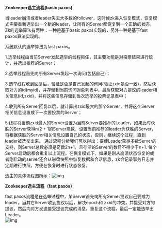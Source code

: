 **Zookeeper选主流程(basic paxos)**  

当leader崩溃或者leader失去大多数的follower，这时候zk进入恢复模式，恢复模式需要重新选举出一个新的leader，让所有的Server都恢复到一个正确的状态。Zk的选举算法有两种：一种是基于basic paxos实现的，另外一种是基于fast paxos算法实现的。

系统默认的选举算法为fast paxos。  

1.选举线程由当前Server发起选举的线程担任，其主要功能是对投票结果进行统计，并选出推荐的Server；   

2.选举线程首先向所有Server发起一次询问(包括自己)；   

3.选举线程收到回复后，验证是否是自己发起的询问(验证zxid是否一致)，然后获取对方的id(myid)，并存储到当前询问对象列表中，最后获取对方提议的leader相关信息(id,zxid)，并将这些信息存储到当次选举的投票记录表中；  

 4.收到所有Server回复以后，就计算出zxid最大的那个Server，并将这个Server相关信息设置成下一次要投票的Server；  

5.线程将当前zxid最大的Server设置为当前Server要推荐的Leader，如果此时获胜的Server获得n/2 + 1的Server票数，设置当前推荐的leader为获胜的Server，将根据获胜的Server相关信息设置自己的状态，否则，继续这个过程，直到leader被选举出来。 通过流程分析我们可以得出：要使Leader获得多数Server的支持，则Server总数必须是奇数2n+1，且存活的Server的数目不得少于n+1. 每个Server启动后都会重复以上流程。在恢复模式下，如果是刚从崩溃状态恢复的或者刚启动的server还会从磁盘快照中恢复数据和会话信息，zk会记录事务日志并定期进行快照，方便在恢复时进行状态恢复。

选主的具体流程图所示：![img](http://www.aboutyun.com/data/attachment/forum/201608/20/184729rximw9ziz9zeclxd.png)   



**Zookeeper选主流程（fast paxos）**  

fast paxos流程是在选举过程中，某Server首先向所有Server提议自己要成为leader，当其它Server收到提议以后，解决epoch和 zxid的冲突，并接受对方的提议，然后向对方发送接受提议完成的消息，重复这个流程，最后一定能选举出Leader。  
![img](http://www.aboutyun.com/data/attachment/forum/201608/20/184755snznkmmh7at9nti9.png)   

